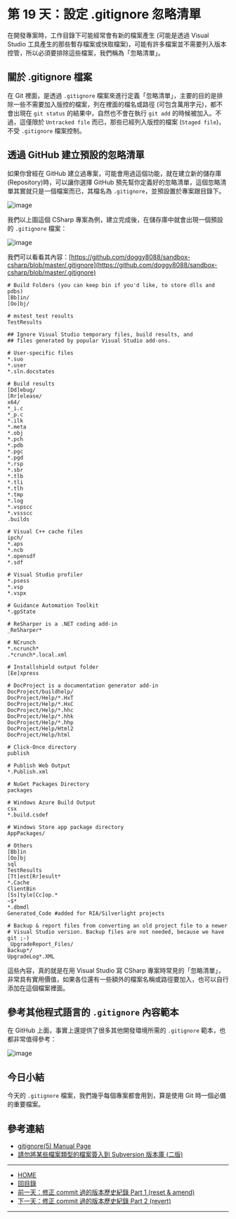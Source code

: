 第 19 天：設定 .gitignore 忽略清單
========================================================

在開發專案時，工作目錄下可能經常會有新的檔案產生 (可能是透過 Visual Studio 工具產生的那些暫存檔案或快取檔案)，可能有許多檔案並不需要列入版本控管，所以必須要排除這些檔案，我們稱為「忽略清單」。

關於 .gitignore 檔案
--------------------------

在 Git 裡面，是透過 `.gitignore` 檔案來進行定義「忽略清單」，主要的目的是排除一些不需要加入版控的檔案，列在裡面的檔名或路徑 (可包含萬用字元)，都不會出現在 `git status` 的結果中，自然也不會在執行 `git add` 的時候被加入。不過，這僅限於 `Untracked file` 而已，那些已經列入版控的檔案 (`Staged file`)，不受 `.gitignore` 檔案控制。


透過 GitHub 建立預設的忽略清單
-----------------------------

如果你曾經在 GitHub 建立過專案，可能會用過這個功能，就在建立新的儲存庫(Repository)時，可以讓你選擇 GitHub 預先幫你定義好的忽略清單，這個忽略清單其實就只是一個檔案而已，其檔名為 `.gitignore`，並預設置於專案跟目錄下。

![image](figures/19/01.png)

我們以上圖這個 CSharp 專案為例，建立完成後，在儲存庫中就會出現一個預設的 `.gitignore` 檔案：

![image](figures/19/02.png)

我們可以看看其內容：[https://github.com/doggy8088/sandbox-csharp/blob/master/.gitignore](https://github.com/doggy8088/sandbox-csharp/blob/master/.gitignore)

	# Build Folders (you can keep bin if you'd like, to store dlls and pdbs)
	[Bb]in/
	[Oo]bj/

	# mstest test results
	TestResults

	## Ignore Visual Studio temporary files, build results, and
	## files generated by popular Visual Studio add-ons.

	# User-specific files
	*.suo
	*.user
	*.sln.docstates

	# Build results
	[Dd]ebug/
	[Rr]elease/
	x64/
	*_i.c
	*_p.c
	*.ilk
	*.meta
	*.obj
	*.pch
	*.pdb
	*.pgc
	*.pgd
	*.rsp
	*.sbr
	*.tlb
	*.tli
	*.tlh
	*.tmp
	*.log
	*.vspscc
	*.vssscc
	.builds

	# Visual C++ cache files
	ipch/
	*.aps
	*.ncb
	*.opensdf
	*.sdf

	# Visual Studio profiler
	*.psess
	*.vsp
	*.vspx

	# Guidance Automation Toolkit
	*.gpState

	# ReSharper is a .NET coding add-in
	_ReSharper*

	# NCrunch
	*.ncrunch*
	.*crunch*.local.xml

	# Installshield output folder
	[Ee]xpress

	# DocProject is a documentation generator add-in
	DocProject/buildhelp/
	DocProject/Help/*.HxT
	DocProject/Help/*.HxC
	DocProject/Help/*.hhc
	DocProject/Help/*.hhk
	DocProject/Help/*.hhp
	DocProject/Help/Html2
	DocProject/Help/html

	# Click-Once directory
	publish

	# Publish Web Output
	*.Publish.xml

	# NuGet Packages Directory
	packages

	# Windows Azure Build Output
	csx
	*.build.csdef

	# Windows Store app package directory
	AppPackages/

	# Others
	[Bb]in
	[Oo]bj
	sql
	TestResults
	[Tt]est[Rr]esult*
	*.Cache
	ClientBin
	[Ss]tyle[Cc]op.*
	~$*
	*.dbmdl
	Generated_Code #added for RIA/Silverlight projects

	# Backup & report files from converting an old project file to a newer
	# Visual Studio version. Backup files are not needed, because we have git ;-)
	_UpgradeReport_Files/
	Backup*/
	UpgradeLog*.XML

這些內容，真的就是在用 Visual Studio 寫 CSharp 專案時常見的「忽略清單」，非常具有實用價值，如果各位還有一些額外的檔案名稱或路徑要加入，也可以自行添加在這個檔案裡面。

參考其他程式語言的 `.gitignore` 內容範本
----------------------------------------

在 GitHub 上面，事實上還提供了很多其他開發環境所需的 `.gitignore` 範本，也都非常值得參考：

![image](figures/19/03.png)


今日小結
-------

今天的 `.gitignore` 檔案，我們幾乎每個專案都會用到，算是使用 Git 時一個必備的重要檔案。

參考連結
-------

* [gitignore(5) Manual Page](http://git-scm.com/docs/gitignore)
* [請勿將某些檔案類型的檔案簽入到 Subversion 版本庫 (二版)](https://blog.miniasp.com/post/2012/03/30/Do-not-commit-these-file-type-into-subversion-repository-2)



-------
* [HOME](../README)
* [回目錄](README)
* <a href="18.md">前一天：修正 commit 過的版本歷史紀錄 Part 1 (reset & amend)</a>
* <a href="20.md">下一天：修正 commit 過的版本歷史紀錄 Part 2 (revert)</a>

-------


